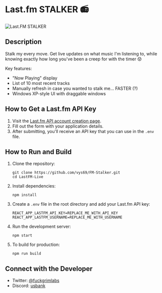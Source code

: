 # Last.fm STALKER 📻

![Last.FM STALKER](https://github.com/user-attachments/assets/32d377c8-6e60-4b54-b160-62bd9d811b07)

## Description

Stalk my every move. Get live updates on what music I'm listening to, while knowing exactly how long you've been a creep for with the timer 😟

Key features:
- "Now Playing" display
- List of 10 most recent tracks
- Manually refresh in case you wanted to stalk me... FASTER (?)
- Windows XP-style UI with draggable windows

## How to Get a Last.fm API Key

1. Visit the [Last.fm API account creation page](https://www.last.fm/api/account/create).
2. Fill out the form with your application details.
3. After submitting, you'll receive an API key that you can use in the `.env` file.

## How to Run and Build

1. Clone the repository:
   ```
   git clone https://github.com/vys69/FM-Stalker.git
   cd LastFM-Live
   ```

2. Install dependencies:
   ```
   npm install
   ```

3. Create a `.env` file in the root directory and add your Last.fm API key:
   ```
   REACT_APP_LASTFM_API_KEY=REPLACE_ME_WITH_API_KEY
   REACT_APP_LASTFM_USERNAME=REPLACE_ME_WITH_USERNAME
   ```

4. Run the development server:
   ```
   npm start
   ```

5. To build for production:
   ```
   npm run build
   ```

## Connect with the Developer

- Twitter: [@fuckgrimlabs](https://twitter.com/fuckgrimlabs)
- Discord: [usbank](https://discord.com/users/913656519847981067)
